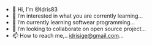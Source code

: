 - 👋 Hi, I’m @Idris83 
- 👀 I’m interested in what you are corrently learning...
- 🌱 I’m currently learning softwear programming...
- 💞️ I’m looking to collaborate on open source project...
- 📫 How to reach me,.. idrisige@gmail.com...

<!---
Idris83/Idris83 is a ✨ special ✨ repository because its `README.md` (this file) appears on your GitHub profile.
You can click the Preview link to take a look at your changes.
--->
